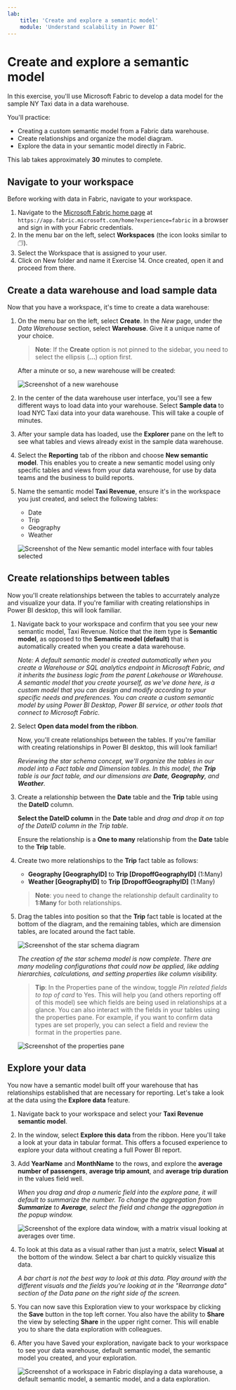 ```yaml
---
lab:
    title: 'Create and explore a semantic model'
    module: 'Understand scalability in Power BI'
---
```


# Create and explore a semantic model

In this exercise, you'll use Microsoft Fabric to develop a data model for the sample NY Taxi data in a data warehouse.

You'll practice:

- Creating a custom semantic model from a Fabric data warehouse.
- Create relationships and organize the model diagram.
- Explore the data in your semantic model directly in Fabric.

This lab takes approximately **30** minutes to complete.

## Navigate to your workspace

Before working with data in Fabric, navigate to your workspace.

1. Navigate to the [Microsoft Fabric home page](https://app.fabric.microsoft.com/home?experience=fabric) at `https://app.fabric.microsoft.com/home?experience=fabric` in a browser and sign in with your Fabric credentials.
1. In the menu bar on the left, select **Workspaces** (the icon looks similar to &#128455;).
1. Select the Workspace that is assigned to your user.
1. Click on New folder and name it Exercise 14. Once created, open it and proceed from there.

## Create a data warehouse and load sample data

Now that you have a workspace, it's time to create a data warehouse:

1. On the menu bar on the left, select **Create**. In the *New* page, under the *Data Warehouse* section, select **Warehouse**. Give it a unique name of your choice.

    >**Note**: If the **Create** option is not pinned to the sidebar, you need to select the ellipsis (**...**) option first.

    After a minute or so, a new warehouse will be created:
    
    ![Screenshot of a new warehouse](./Images/new-data-warehouse2.png)

1. In the center of the data warehouse user interface, you'll see a few different ways to load data into your warehouse. Select **Sample data** to load NYC Taxi data into your data warehouse. This will take a couple of minutes.

1. After your sample data has loaded, use the **Explorer** pane on the left to see what tables and views already exist in the sample data warehouse.

1. Select the **Reporting** tab of the ribbon and choose **New semantic model**. This enables you to create a new semantic model using only specific tables and views from your data warehouse, for use by data teams and the business to build reports.

1. Name the semantic model **Taxi Revenue**, ensure it's in the workspace you just created, and select the following tables:
   - Date
   - Trip
   - Geography
   - Weather
     
   ![Screenshot of the New semantic model interface with four tables selected](./Images/new-semantic-model.png)
     
## Create relationships between tables

Now you'll create relationships between the tables to accurrately analyze and visualize your data. If you're familiar with creating relationships in Power BI desktop, this will look familiar.

1. Navigate back to your workspace and confirm that you see your new semantic model, Taxi Revenue. Notice that the item type is **Semantic model**, as opposed to the **Semantic model (default)** that is automatically created when you create a data warehouse.

     *Note: A default semantic model is created automatically when you create a Warehouse or SQL analytics endpoint in Microsoft Fabric, and it inherits the business logic from the parent Lakehouse or Warehouse. A semantic model that you create yourself, as we've done here, is a custom model that you can design and modify according to your specific needs and preferences. You can create a custom semantic model by using Power BI Desktop, Power BI service, or other tools that connect to Microsoft Fabric.*

1. Select **Open data model from the ribbon**.

    Now, you'll create relationships between the tables. If you're familiar with creating relationships in Power BI desktop, this will look familiar!

    *Reviewing the star schema concept, we'll organize the tables in our model into a Fact table and Dimension tables. In this model, the **Trip** table is our fact table, and our dimensions are **Date**, **Geography**, and **Weather**.*

1. Create a relationship between the **Date** table and the **Trip** table using the **DateID** column.

    **Select the DateID column** in the **Date** table and *drag and drop it on top of the DateID column in the Trip table*.

    Ensure the relationship is a **One to many** relationship from the **Date** table to the **Trip** table.

1. Create two more relationships to the **Trip** fact table as follows:

   - **Geography [GeographyID]** to **Trip [DropoffGeographyID]** (1:Many)
   - **Weather [GeographyID]** to **Trip [DropoffGeographyID]** (1:Many)

    > **Note**: you need to change the relationship default cardinality to **1:Many** for both relationships.

1. Drag the tables into position so that the **Trip** fact table is located at the bottom of the diagram, and the remaining tables, which are dimension tables, are located around the fact table.

    ![Screenshot of the star schema diagram](./Images/star-schema-diagram.png)

    *The creation of the star schema model is now complete. There are many modeling configurations that could now be applied, like adding hierarchies, calculations, and setting properties like column visibility.*

    > **Tip**: In the Properties pane of the window, toggle *Pin related fields to top of card* to Yes. This will help you (and others reporting off of this model) see which fields are being used in relationships at a glance. You can also interact with the fields in your tables using the properties pane. For example, if you want to confirm data types are set properly, you can select a field and review the format in the properties pane.

     ![Screenshot of the properties pane](./Images/properties-pane.png)

## Explore your data

You now have a semantic model built off your warehouse that has relationships established that are necessary for reporting. Let's take a look at the data using the **Explore data** feature.

1. Navigate back to your workspace and select your **Taxi Revenue semantic model**.

1. In the window, select **Explore this data** from the ribbon. Here you'll take a look at your data in tabular format. This offers a focused experience to explore your data without creating a full Power BI report.

1. Add **YearName** and **MonthName** to the rows, and explore the **average number of passengers**, **average trip amount**, and **average trip duration** in the values field well.

    *When you drag and drop a numeric field into the explore pane, it will default to summarize the number. To change the aggregation from **Summarize** to **Average**, select the field and change the aggregation in the popup window.*

    ![Screenshot of the explore data window, with a matrix visual looking at averages over time.](./Images/explore-data-fabric.png)

1. To look at this data as a visual rather than just a matrix, select **Visual** at the bottom of the window. Select a bar chart to quickly visualize this data.

   *A bar chart is not the best way to look at this data. Play around with the different visuals and the fields you're looking at in the "Rearrange data" section of the Data pane on the right side of the screen.*

1. You can now save this Exploration view to your workspace by clicking the **Save** button in the top left corner. You also have the ability to **Share** the view by selecting **Share** in the upper right corner. This will enable you to share the data exploration with colleagues.

1. After you have Saved your exploration, navigate back to your workspace to see your data warehouse, default semantic model, the semantic model you created, and your exploration.

    ![Screenshot of a workspace in Fabric displaying a data warehouse, a default semantic model, a semantic model, and a data exploration.](./Images/semantic-model-workspace.png)
